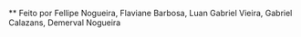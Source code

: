 ** Feito por Fellipe Nogueira, Flaviane Barbosa, Luan Gabriel Vieira, Gabriel Calazans, Demerval Nogueira